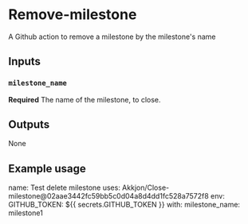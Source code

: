 # Remove-milestone
A Github action to remove a milestone by the milestone's name

## Inputs
### `milestone_name`
**Required** The name of the milestone, to close.


## Outputs
None

## Example usage
name: Test delete milestone
uses: Akkjon/Close-milestone@02aae3442fc59bb5c0d04a8d4dd1fc528a7572f8
env:
  GITHUB_TOKEN: ${{ secrets.GITHUB_TOKEN }}
with:
  milestone_name: milestone1